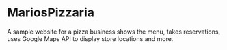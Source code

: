 # MariosPizzaria
A sample website for a pizza business shows the menu, takes reservations, uses Google Maps API to display store locations and more. 
